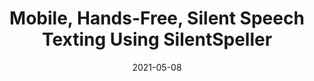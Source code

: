 ---
title: "Mobile, Hands-Free, Silent Speech Texting Using SilentSpeller"
collection: publications
date: 2021-05-08
venue: 'Extended Abstracts of the 2021 CHI Conference on Human Factors in Computing Systems'
paperurl: 'https://doi.org/10.1145/3411763.3451552'
citation: ' Naoki Kimura,  <b>Tan Gemicioglu</b>,  Jonathan Womack,  Richard Li,  Yuhui Zhao,  Abdelkareem Bedri,  Alex Olwal,  Jun Rekimoto,  Thad Starner, &quot;Mobile, Hands-Free, Silent Speech Texting Using SilentSpeller.&quot; Extended Abstracts of the 2021 CHI Conference on Human Factors in Computing Systems, 2021.'
---